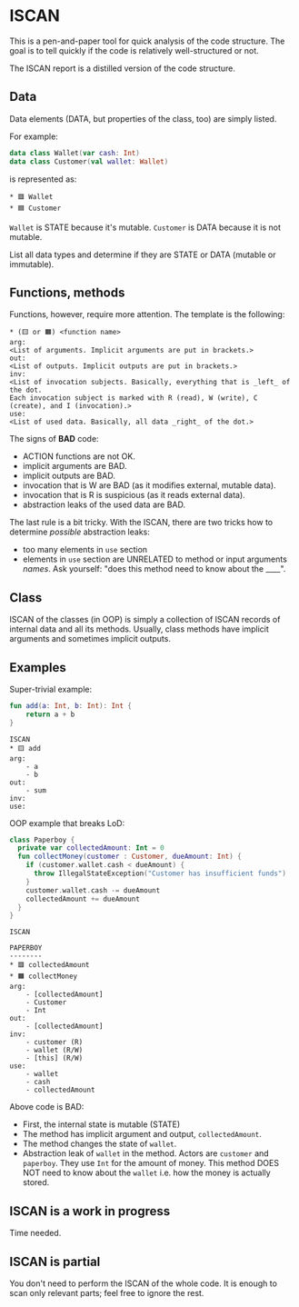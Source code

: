 # ISCAN

This is a pen-and-paper tool for quick analysis of the code structure. The goal is to tell quickly if the code is relatively well-structured or not.

The ISCAN report is a distilled version of the code structure.

## Data

Data elements (DATA, but properties of the class, too) are simply listed.

For example:

```kotlin
data class Wallet(var cash: Int)
data class Customer(val wallet: Wallet)
```

is represented as:

```text
* 🟥 Wallet
* 🟦 Customer
```

`Wallet` is STATE because it's mutable. `Customer` is DATA because it is not mutable.

List all data types and determine if they are STATE or DATA (mutable or immutable).

## Functions, methods

Functions, however, require more attention. The template is the following:

```text
* (🟨 or 🟧) <function name>
arg:
<List of arguments. Implicit arguments are put in brackets.>
out:
<List of outputs. Implicit outputs are put in brackets.>
inv:
<List of invocation subjects. Basically, everything that is _left_ of the dot.
Each invocation subject is marked with R (read), W (write), C (create), and I (invocation).>  
use:
<List of used data. Basically, all data _right_ of the dot.>
```

The signs of **BAD** code:

+ ACTION functions are not OK.
+ implicit arguments are BAD.
+ implicit outputs are BAD.
+ invocation that is W are BAD (as it modifies external, mutable data).
+ invocation that is R is suspicious (as it reads external data).
+ abstraction leaks of the used data are BAD.

The last rule is a bit tricky. With the ISCAN, there are two tricks how to determine _possible_ abstraction leaks:

+ too many elements in `use` section
+ elements in `use` section are UNRELATED to method or input arguments _names_. Ask yourself: "does this method need to know about the ____".

## Class

ISCAN of the classes (in OOP) is simply a collection of ISCAN records of internal data and all its methods. Usually, class methods have implicit arguments and sometimes implicit outputs.  

## Examples

Super-trivial example:

```kotlin
fun add(a: Int, b: Int): Int {
    return a + b
}
```

```text
ISCAN
* 🟨 add
arg:
    - a
    - b
out:
    - sum
inv:
use:
```

OOP example that breaks LoD:

```kotlin
class Paperboy {
  private var collectedAmount: Int = 0
  fun collectMoney(customer : Customer, dueAmount: Int) {
    if (customer.wallet.cash < dueAmount) {
      throw IllegalStateException("Customer has insufficient funds")
    }
    customer.wallet.cash -= dueAmount
    collectedAmount += dueAmount
  }
}
```

```text
ISCAN

PAPERBOY
--------
* 🟥 collectedAmount
* 🟧 collectMoney
arg:
    - [collectedAmount]
    - Customer
    - Int
out: 
    - [collectedAmount]
inv:
    - customer (R)
    - wallet (R/W)
    - [this] (R/W)
use:
    - wallet
    - cash
    - collectedAmount
```

Above code is BAD:

- First, the internal state is mutable (STATE)
- The method has implicit argument and output, `collectedAmount`.
- The method changes the state of `wallet`.
- Abstraction leak of `wallet` in the method. Actors are `customer` and `paperboy`. They use `Int` for the amount of money. This method DOES NOT need to know about the `wallet` i.e. how the money is actually stored.

## ISCAN is a work in progress

Time needed.

## ISCAN is partial

You don't need to perform the ISCAN of the whole code. It is enough to scan only relevant parts; feel free to ignore the rest.
